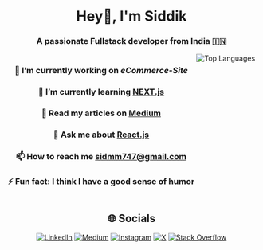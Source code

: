 <h1 align="center">Hey👋, I'm Siddik</h1>
<h3 align="center">A passionate Fullstack developer from India 🇮🇳</h3>
<div align="center">
  <div style="display: inline-block; vertical-align: top;">
    <h3>🔭 I’m currently working on <i>eCommerce-Site</i></h3>
    <h3>🌱 I’m currently learning <a href="https://nextjs.org/">NEXT.js</a></h3>
    <h3>📝 Read my articles on <a href="https://medium.com/@sidmm747">Medium</a></h3>
    <h3>💬 Ask me about <a href="https://react.dev">React.js</a></h3>
    <h3>📫 How to reach me <a href="mailto:sidmm747@gmail.com">sidmm747@gmail.com</a></h3>
    <h3>⚡ Fun fact: I think I have a good sense of humor</h3>
  </div>

  <div style="display: inline-block; vertical-align: top;">
    <img src="https://github-readme-stats.vercel.app/api/top-langs/?username=SiddikMulla&theme=dark&hide_border=false&include_all_commits=true&count_private=true&layout=compact" alt="Top Languages" />
  </div>
  
## 🌐 Socials
[![LinkedIn](https://img.shields.io/badge/LinkedIn-%230077B5.svg?logo=linkedin&logoColor=white)](https://linkedin.com/in/siddik-mulla-214a33258) [![Medium](https://img.shields.io/badge/Medium-12100E?logo=medium&logoColor=white)](https://medium.com/@sidmm747) [![Instagram](https://img.shields.io/badge/Instagram-%23E4405F.svg?logo=Instagram&logoColor=white)](https://instagram.com/__Sid.m)  [![X](https://img.shields.io/badge/X-black.svg?logo=X&logoColor=white)](https://x.com/__sid_m) [![Stack Overflow](https://img.shields.io/badge/-Stackoverflow-FE7A16?logo=stack-overflow&logoColor=white)](https://stackoverflow.com/users/siddik-mulla)

</div>



